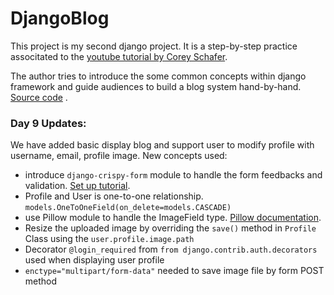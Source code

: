 # DjangoBlog
This project is my second django project. It is a step-by-step practice associtated to the [youtube tutorial by Corey Schafer](https://www.youtube.com/playlist?list=PL-osiE80TeTtoQCKZ03TU5fNfx2UY6U4p).

The author tries to introduce the some common concepts within django framework and guide audiences to build a blog system hand-by-hand. [Source code](https://github.com/CoreyMSchafer/code_snippets/tree/master/Django_Blog) .

### Day 9 Updates:
We have added basic display blog  and support user to modify profile with username, email, profile image.
New concepts used:
  - introduce `django-crispy-form` module to handle the form feedbacks and validation. [Set up tutorial](https://django-crispy-forms.readthedocs.io/en/latest/install.html#installing-django-crispy-forms).
  - Profile and User is one-to-one relationship. `models.OneToOneField(on_delete=models.CASCADE)`
  - use Pillow module to handle the ImageField type. [Pillow documentation](https://pillow.readthedocs.io/en/stable/reference/Image.html).
  - Resize the uploaded image by overriding the `save()` method in `Profile` Class using the `user.profile.image.path`
  - Decorator `@login_required` from `from django.contrib.auth.decorators` used  when displaying user profile
  - `enctype="multipart/form-data"` needed to save image file by form POST method

